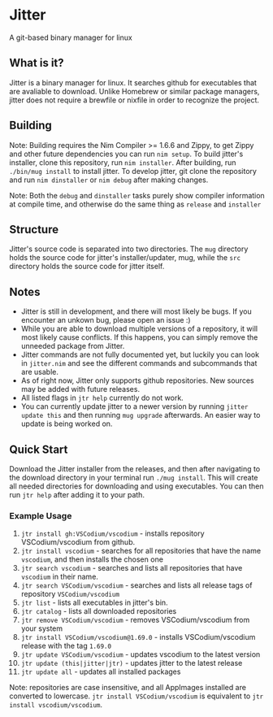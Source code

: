 # Jitter
A git-based binary manager for linux

## What is it?
Jitter is a binary manager for linux. It searches github for executables that are avaliable to download. Unlike Homebrew or similar package managers, jitter does not require a brewfile or nixfile in order to recognize the project.


## Building
Note: Building requires the Nim Compiler >= 1.6.6 and Zippy, to get Zippy and other future dependencies you can run `nim setup`.
To build jitter's installer, clone this repository, run `nim installer`. After building, run `./bin/mug install` to install jitter.
To develop jitter, git clone the repository and run `nim dinstaller` or `nim debug` after making changes.

Note: Both the `debug` and `dinstaller` tasks purely show compiler information at compile time, and otherwise do the same thing as `release` and `installer`

## Structure
Jitter's source code is separated into two directories. The `mug` directory holds the source code for jitter's installer/updater, mug, while the `src` directory holds the source code for jitter itself.

## Notes
- Jitter is still in development, and there will most likely be bugs. If you encounter an unkown bug, please open an issue :)
- While you are able to download multiple versions of a repository, it will most likely cause conflicts. If this happens, you can simply remove the unneeded package from Jitter.
- Jitter commands are not fully documented yet, but luckily you can look in `jitter.nim` and see the different commands and subcommands that are usable.
- As of right now, Jitter only supports github repositories. New sources may be added with future releases.
- All listed flags in `jtr help` currently do not work.
- You can currently update jitter to a newer version by running `jitter update this` and then running `mug upgrade` afterwards. An easier way to update is being worked on.

## Quick Start
Download the Jitter installer from the releases, and then after navigating to the download directory in your terminal run `./mug install`. This will create all needed directories for downloading and using executables. You can then run `jtr help` after adding it to your path.

### Example Usage
1. `jtr install gh:VSCodium/vscodium` - installs repository VSCodium/vscodium from github.
2. `jtr install vscodium` - searches for all repositories that have the name `vscodium`, and then installs the chosen one
3. `jtr search vscodium` - searches and lists all repositories that have `vscodium` in their name.
4. `jtr search VSCodium/vscodium` - searches and lists all release tags of repository `VSCodium/vscodium`
5. `jtr list` - lists all executables in jitter's bin.
6. `jtr catalog` - lists all downloaded repositories
7. `jtr remove VSCodium/vscodium` - removes VSCodium/vscodium from your system
8. `jtr install VSCodium/vscodium@1.69.0` - installs VSCodium/vscodium release with the tag `1.69.0`
9. `jtr update VSCodium/vscodium` - updates vscodium to the latest version
10. `jtr update (this|jitter|jtr)` - updates jitter to the latest release
11. `jtr update all` - updates all installed packages

Note: repositories are case insensitive, and all AppImages installed are converted to lowercase. `jtr install VSCodium/vscodium` is equivalent to `jtr install vscodium/vscodium`.
